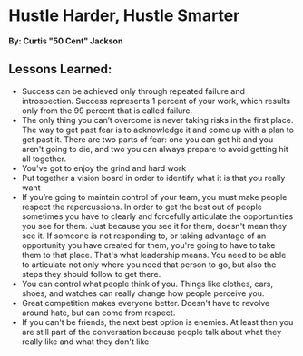 # Hustle Harder, Hustle Smarter
__By: Curtis "50 Cent" Jackson__
## Lessons Learned: 
- Success can be achieved only through repeated failure and introspection. Success represents 1 percent of your work, which results only from the 99 percent that is called failure.
- The only thing you can’t overcome is never taking risks in the first place.  The way to get past fear is to acknowledge it and come up with a plan to get past it.  There are two parts of fear: one you can get hit and you aren't going to die, and two you can always prepare to avoid getting hit all together.
- You’ve got to enjoy the grind and hard work
- Put together a vision board in order to identify what it is that you really want
- If you’re going to maintain control of your team, you must make people respect the repercussions. In order to get the best out of people sometimes you have to clearly and forcefully articulate the opportunities you see for them. Just because you see it for them, doesn't mean they see it. If someone is not responding to, or taking advantage of an opportunity you have created for them, you're going to have to take them to that place. That's what leadership means. You need to be able to articulate not only where you need that person to go, but also the steps they should follow to get there.
- You can control what people think of you. Things like clothes, cars, shoes, and watches can really change how people perceive you.
- Great competition makes everyone better. Doesn't have to revolve around hate, but can come from respect.
- If you can't be friends, the next best option is enemies. At least then you are still part of the conversation because people talk about what they really like and what they don't like
